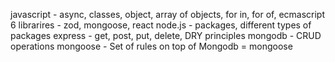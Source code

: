 javascript - async, classes, object, array of objects, for in, for of, ecmascript 6
librarires - zod, mongoose, react
node.js - packages, different types of packages
express - get, post, put, delete, DRY principles 
mongodb - CRUD operations
mongoose - Set of rules on top of Mongodb = mongoose 

